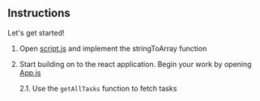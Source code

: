 ## Instructions

Let's get started!

1. Open [script.js](./src/script.js) and implement the stringToArray function

2. Start building on to the react application. Begin your work by opening [App.js](./src/App.js)

   2.1. Use the `getAllTasks` function to fetch tasks
